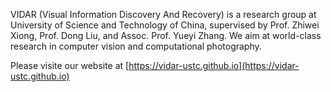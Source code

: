 
VIDAR (Visual Information Discovery And Recovery) is a research group at University of Science and Technology of China, supervised by Prof. Zhiwei Xiong, Prof. Dong Liu, and Assoc. Prof. Yueyi Zhang. We aim at world-class research in computer vision and computational photography.

Please visite our website at [https://vidar-ustc.github.io](https://vidar-ustc.github.io)